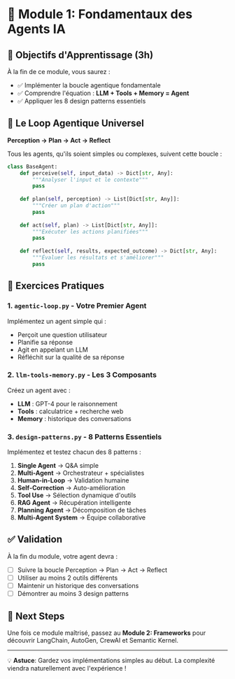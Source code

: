# 📖 Module 1: Fondamentaux des Agents IA

## 🎯 Objectifs d'Apprentissage (3h)

À la fin de ce module, vous saurez :
- ✅ Implémenter la boucle agentique fondamentale 
- ✅ Comprendre l'équation : **LLM + Tools + Memory = Agent**
- ✅ Appliquer les 8 design patterns essentiels

## 🔄 Le Loop Agentique Universel

**Perception → Plan → Act → Reflect**

Tous les agents, qu'ils soient simples ou complexes, suivent cette boucle :

```python
class BaseAgent:
    def perceive(self, input_data) -> Dict[str, Any]:
        """Analyser l'input et le contexte"""
        pass
    
    def plan(self, perception) -> List[Dict[str, Any]]:
        """Créer un plan d'action"""
        pass
    
    def act(self, plan) -> List[Dict[str, Any]]:
        """Exécuter les actions planifiées"""
        pass
    
    def reflect(self, results, expected_outcome) -> Dict[str, Any]:
        """Évaluer les résultats et s'améliorer"""
        pass
```

## 📝 Exercices Pratiques

### 1. `agentic-loop.py` - Votre Premier Agent
Implémentez un agent simple qui :
- Perçoit une question utilisateur
- Planifie sa réponse 
- Agit en appelant un LLM
- Réfléchit sur la qualité de sa réponse

### 2. `llm-tools-memory.py` - Les 3 Composants
Créez un agent avec :
- **LLM** : GPT-4 pour le raisonnement
- **Tools** : calculatrice + recherche web
- **Memory** : historique des conversations

### 3. `design-patterns.py` - 8 Patterns Essentiels
Implémentez et testez chacun des 8 patterns :

1. **Single Agent** → Q&A simple
2. **Multi-Agent** → Orchestrateur + spécialistes
3. **Human-in-Loop** → Validation humaine
4. **Self-Correction** → Auto-amélioration
5. **Tool Use** → Sélection dynamique d'outils
6. **RAG Agent** → Récupération intelligente
7. **Planning Agent** → Décomposition de tâches
8. **Multi-Agent System** → Équipe collaborative

## ✅ Validation

À la fin du module, votre agent devra :
- [ ] Suivre la boucle Perception → Plan → Act → Reflect
- [ ] Utiliser au moins 2 outils différents
- [ ] Maintenir un historique des conversations
- [ ] Démontrer au moins 3 design patterns

## 🚀 Next Steps

Une fois ce module maîtrisé, passez au **Module 2: Frameworks** pour découvrir LangChain, AutoGen, CrewAI et Semantic Kernel.

---

💡 **Astuce**: Gardez vos implémentations simples au début. La complexité viendra naturellement avec l'expérience !